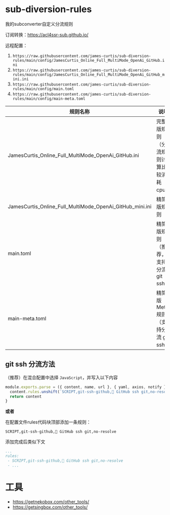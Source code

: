 # sub-diversion-rules
我的subconverter自定义分流规则

订阅转换：https://acl4ssr-sub.github.io/

远程配置：
1. `https://raw.githubusercontent.com/james-curtis/sub-diversion-rules/main/config/JamesCurtis_Online_Full_MultiMode_OpenAi_GitHub.ini`
2. `https://raw.githubusercontent.com/james-curtis/sub-diversion-rules/main/config/JamesCurtis_Online_Full_MultiMode_OpenAi_GitHub_mini.ini`
3. `https://raw.githubusercontent.com/james-curtis/sub-diversion-rules/main/config/main.toml`
4. `https://raw.githubusercontent.com/james-curtis/sub-diversion-rules/main/config/main-meta.toml`

| 规则名称                                                 | 说明                                  |
| -------------------------------------------------------- | ------------------------------------- |
| JamesCurtis_Online_Full_MultiMode_OpenAi_GitHub.ini      | 完整版规则（分流规则计算比较消耗cpu） |
| JamesCurtis_Online_Full_MultiMode_OpenAi_GitHub_mini.ini | 精简版规则                            |
| main.toml                                                | 精简版规则（推荐，支持分流 git ssh）  |
| main-meta.toml                                           | 精简版 Meta 规则（支持分流 git ssh）  |

## git ssh 分流方法

（推荐）在混合配置中选择 `JavaScript`，并写入以下内容
```js
module.exports.parse = ({ content, name, url }, { yaml, axios, notify }) => {
  content.rules.unshift(`SCRIPT,git-ssh-github,🚧 GitHub ssh git,no-resolve`)
  return content
}
```

**或者**

在配置文件rules代码块顶部添加一条规则：

`SCRIPT,git-ssh-github,🚧 GitHub ssh git,no-resolve`

添加完成后类似下文

```yaml
...
rules:
 - SCRIPT,git-ssh-github,🚧 GitHub ssh git,no-resolve
 - ...
```

# 工具
- https://getnekobox.com/other_tools/
- https://getsingbox.com/other_tools/
